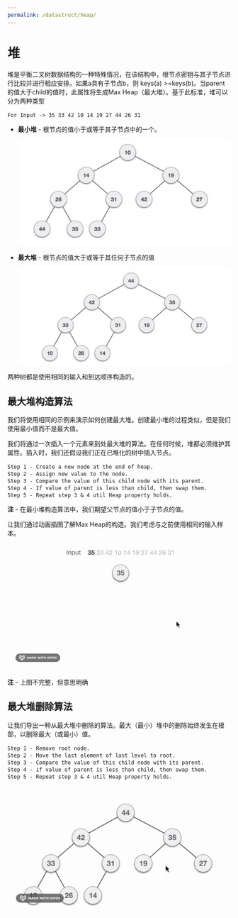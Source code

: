 ```yaml
---
permalink: /datastruct/heap/
---
```


# 堆

堆是平衡二叉树数据结构的一种特殊情况，在该结构中，根节点密钥与其子节点进行比较并进行相应安排。如果a具有子节点b，则 keys(a) >=keys(b)。当parent的值大于child的值时，此属性将生成Max Heap（最大堆）。基于此标准，堆可以分为两种类型

```
For Input -> 35 33 42 10 14 19 27 44 26 31
```

* **最小堆** - 根节点的值小于或等于其子节点中的一个。

  ![min-heap](../images/datastruct/min-heap.png)

* **最大堆** - 根节点的值大于或等于其任何子节点的值

  ![max-heap](../images/datastruct/max-heap.png)

两种树都是使用相同的输入和到达顺序构造的。

## 最大堆构造算法

我们将使用相同的示例来演示如何创建最大堆。创建最小堆的过程类似，但是我们使用最小值而不是最大值。

我们将通过一次插入一个元素来到处最大堆的算法。在任何时候，堆都必须维护其属性。插入时，我们还假设我们正在已堆化的树中插入节点。

```
Step 1 - Create a new node at the end of heap.
Step 2 - Assign new value to the node.
Step 3 - Compare the value of this child node with its parent.
Step 4 - If value of parent is less than child, then swap them.
Step 5 - Repeat step 3 & 4 util Heap property holds.
```

**注** - 在最小堆构造算法中，我们期望父节点的值小于子节点的值。

让我们通过动画插图了解Max Heap的构造。我们考虑与之前使用相同的输入样本。

  ![max-heap-create](../images/datastruct/max-heap-create.gif)

**注** - 上图不完整，但意思明确

## 最大堆删除算法

让我们导出一种从最大堆中删除的算法。最大（最小）堆中的删除始终发生在根部，以删除最大（或最小）值。

```
Step 1 - Remove root node.
Step 2 - Move the last element of last level to root.
Step 3 - Compare the value of this child node with its parent.
Step 4 - if value of parent is less than child, then swap them.
Step 5 - Repeat step 3 & 4 util Heap property holds.
```

  ![max-heap-delete](../images/datastruct/max-heap-delete.gif)

